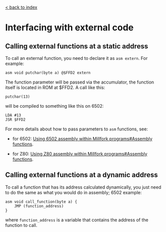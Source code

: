 [< back to index](../README.md)

# Interfacing with external code 

## Calling external functions at a static address

To call an external function, you need to declare it as `asm extern`. For example:

```
asm void putchar(byte a) @$FFD2 extern
```

The function parameter will be passed via the accumulator,
the function itself is located in ROM at $FFD2. A call like this:

```
putchar(13)
```

will be compiled to something like this on 6502:

```
LDA #13
JSR $FFD2
```

For more details about how to pass parameters to `asm` functions, see:

* for 6502: [Using 6502 assembly within Millfork programs#Assembly functions](./assembly.md#assembly-functions).

* for Z80: [Using Z80 assembly within Millfork programs#Assembly functions](./assemblyz80.md#assembly-functions).

## Calling external functions at a dynamic address

To call a function that has its address calculated dynamically, 
you just need to do the same as what you would do in assembly; 6502 example:

```
asm void call_function(byte a) {
    JMP (function_address)
}
```

where `function_address` is a variable that contains the address of the function to call.